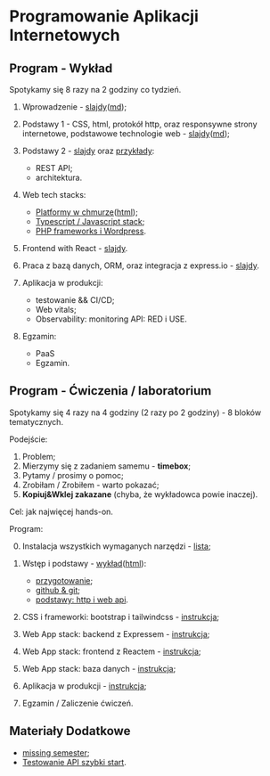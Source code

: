 # Programowanie Aplikacji Internetowych

## Program - Wykład

Spotykamy się 8 razy na 2 godziny co tydzień.

1. Wprowadzenie - [slajdy](01_wprowadzenie/slides.pdf)([md](01_wprowadzenie/slides.md));

2. Podstawy 1 - CSS, html, protokół http, oraz responsywne strony internetowe, podstawowe technologie web - [slajdy](02_podstawy/slides.pdf)([md](02_podstawy/slides.md));

3. Podstawy 2 - [slajdy](03_web_api/slides.pdf) oraz [przykłady](03_web_api/):

   - REST API;
   - architektura.

4. Web tech stacks:

   - [Platformy w chmurze](04_chmura/index.pdf)([html](04_chmura/index.html));
   - [Typescript / Javascript stack](04_js_ts_stack/);
   - [PHP frameworks i Wordpress](04_php_stack/).

5. Frontend with React - [slajdy](05_react/slides.pdf).

6. Praca z bazą danych, ORM, oraz integracja z express.io - [slajdy](06_bazy_danych).

7. Aplikacja w produkcji:
   
   - testowanie && CI/CD;
   - Web vitals;
   - Observability: monitoring API: RED i USE.

8. Egzamin:

   - PaaS
   - Egzamin.

## Program - Ćwiczenia / laboratorium

Spotykamy się 4 razy na 4 godziny (2 razy po 2 godziny) - 8 bloków tematycznych.

Podejście:

1. Problem;
2. Mierzymy się z zadaniem samemu - **timebox**;
3. Pytamy / prosimy o pomoc;
4. Zrobiłam / Zrobiłem - warto pokazać;
5. **Kopiuj&Wklej zakazane** (chyba, że wykładowca powie inaczej).

Cel: jak najwięcej hands-on.

Program:

0. Instalacja wszystkich wymaganych narzędzi - [lista](cwiczenia/README.md);

1. Wstęp i podstawy - [wykład](cwiczenia/00_wstep/index.pdf)([html](cwiczenia/00_wstep/)):

   - [przygotowanie](cwiczenia/README.md);
   - [github & git](cwiczenia/01_basics);
   - [podstawy: http i web api](cwiczenia/01_basics).

2. CSS i frameworki: bootstrap i tailwindcss - [instrukcja](cwiczenia/02_component_frameworks);

3. Web App stack: backend z Expressem - [instrukcja](cwiczenia/03_js_ts_stack);

4. Web App stack: frontend z Reactem - [instrukcja](cwiczenia/04_react_frontend);

5. Web App stack: baza danych - [instrukcja](cwiczenia/05_baza_danych);

6. Aplikacja w produkcji - [instrukcja](cwiczenia/06_produkcja);

7. Egzamin / Zaliczenie ćwiczeń.

## Materiały Dodatkowe

- [missing semester](https://missing.csail.mit.edu/);
- [Testowanie API szybki start](https://github.com/wojciech11/se_http_api_testing_quickstart).
